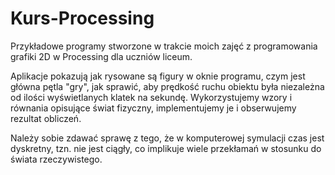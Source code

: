 # Kurs-Processing
Przykładowe programy stworzone w trakcie moich zajęć z programowania grafiki 2D w Processing dla uczniów liceum.

Aplikacje pokazują jak rysowane są figury w oknie programu, czym jest główna pętla "gry", jak sprawić, aby prędkość ruchu obiektu była niezależna od ilości wyświetlanych klatek na sekundę.
Wykorzystujemy wzory i równania opisujące świat fizyczny, implementujemy je i obserwujemy rezultat obliczeń.

Należy sobie zdawać sprawę z tego, że w komputerowej symulacji czas jest dyskretny, tzn. nie jest ciągły, co implikuje wiele przekłamań w stosunku do świata rzeczywistego.
